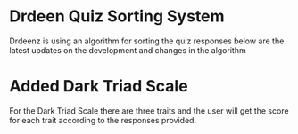 # Drdeen Quiz Sorting System 
Drdeenz is using an algorithm for sorting the quiz responses below are the latest updates on the development and changes in the algorithm 
# Added Dark Triad Scale
For the Dark Triad Scale there are three traits and the user will get the score for each trait according to the responses provided. 
